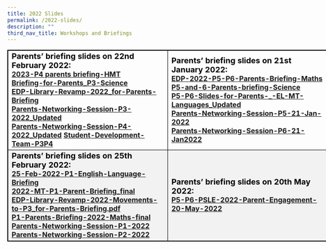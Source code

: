 ```yaml
---
title: 2022 Slides
permalink: /2022-slides/
description: ""
third_nav_title: Workshops and Briefings
---
```

<table style="border: 1px solid black; width: 800px;">  
	<tbody><tr>  
		<td style="border: 1px solid black; width: 350px;"><b>
			<strong style="color: black; font-size: 18;">Parents’ briefing slides on 22nd February 2022:</strong><br>
			<a href="https://drive.google.com/file/d/1O8kgUUEYAHGMdq9av9VI_tM1htwy-so5/view?usp=sharing">2023-P4 parents briefing-HMT<br>  
			</a><a href="https://drive.google.com/file/d/1cILvPj_mKn2x5k_JQe4ioPJrwC1g4ero/view?usp=sharing">Briefing-for-Parents_P3-Science</a><br>  
			<a href="https://drive.google.com/file/d/1boVfFmDMiPpvu13fCE93Tmm8pWSMCPDp/view?usp=sharing">EDP-Library-Revamp-2022_for-Parents-Briefing</a><br>  
			<a href="https://drive.google.com/file/d/1vU5A5yxk93nsfn2Y4gZ_Xt9FIDz60Gjl/view?usp=sharing">Parents-Networking-Session-P3-2022_Updated</a><br>  
			<a href="https://drive.google.com/file/d/1DxYYt6SuXsKw6ErQOv4AdQJwPaiHxwaX/view?usp=sharing">Parents-Networking-Session-P4-2022_Updated</a>
			<a href="https://drive.google.com/file/d/1yujvZrSKv0iijtscaX-Gb4iBAjRjXUCB/view?usp=sharing">Student-Development-Team-P3P4</a>  
		</b></td>  
		<td style="border: 1px solid black; width: 350px;"><b>	<strong style="color: black; font-size: 18;">Parents’ briefing slides on 21st January 2022:</strong><br>  
			<a href="https://drive.google.com/file/d/1u3kbfpM4NxEHmGyJigm_rYLiPSmpI9GM/view?usp=sharing">EDP-2022-P5-P6-Parents-Briefing-Maths<br>  
			</a><a href="https://drive.google.com/file/d/1KkqgXroS-TyQRpFoG7mzWQFiBUzI0NZ8/view?usp=sharing">P5-and-6-Parents-briefing-Science</a><br>  
			<a href="https://drive.google.com/file/d/1p3wgXfVjXNmtCiJJH5LmxR_2RNCO6ZRY/view?usp=share_link">P5-P6-Slides-for-Parents-_-EL-MT-Languages_Updated</a><br>  
			<a href="https://drive.google.com/file/d/11kDOaYa5i3_A0iJ-on3GCY9L14ZN2dIu/view?usp=share_link">Parents-Networking-Session-P5-21-Jan-2022</a><br>  
			<a href="https://drive.google.com/file/d/18tlgcfxmKTa6GpDm7Jia1pzGtSnyf9YL/view?usp=share_link">Parents-Networking-Session-P6-21-Jan2022</a>  
	</b></td></tr>  
	<tr style="background-color: #f2f2f2;">  
		<td style="border: 1px solid black; width: 350px;"><b><strong style="color: black; font-size: 18;">Parents’ briefing slides on 25th February 2022:</strong><br> 
			<a href="https://drive.google.com/file/d/1YfK17wRU-utxW_uFnouEWKQ92MsQsKsy/view?usp=share_link">25-Feb-2022-P1-English-Language-Briefing<br> 
			</a>
			<a href="https://drive.google.com/file/d/1GLS_Y-oBmt_Lw11IW94Bt9pIDyEVVfPG/view?usp=share_link">2022-MT-P1-Parent-Briefing_final<br> 
			</a>
			<a href="https://drive.google.com/file/d/1uY0oikxatxevLEx6_pNa2V1ToaUI03eJ/view?usp=share_link">EDP-Library-Revamp-2022-Movements-to-P3_for-Parents-Briefing.pdf<br> 
			</a><a href="https://drive.google.com/file/d/1kowUi9OtNjZ2asyZn0ThJz58tavf9ZU6/view?usp=share_link">P1-Parents-Briefing-2022-Maths-final</a><br>  
			<a href="https://drive.google.com/file/d/1oc6fW_OD7DhuaGy3LF5CWnrqTghcQi0O/view?usp=share_link">Parents-Networking-Session-P1-2022</a><br>  
			<a href="https://drive.google.com/file/d/19TFqrrEaA4WlzzCCDKcWNBBgYD9hocNB/view?usp=share_link">Parents-Networking-Session-P2-2022</a><br> 
		</b></td><td style="border: 1px solid black; width: 350px;"><b><strong style="color: black; font-size: 18;">Parents’ briefing slides on 20th May 2022:</strong><br> 
		<a href="https://drive.google.com/file/d/1FP1jBqAhmRxhd_J00WbZSTIzeEP1ytxA/view?usp=share_link">P5-P6-PSLE-2022-Parent-Engagement-20-May-2022<br>  
		  
